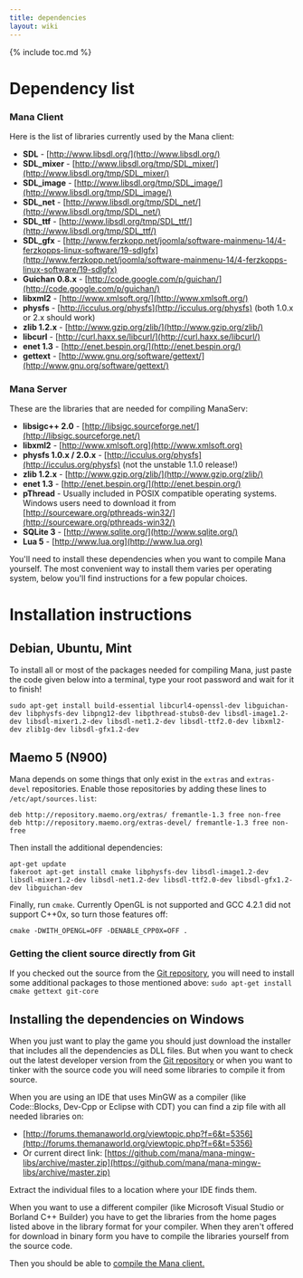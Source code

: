 ```yaml
---
title: dependencies
layout: wiki
---
```

{% include toc.md %}
#  Dependency list

###  Mana Client

Here is the list of libraries currently used by the Mana client:

 * **SDL** -  [http://www.libsdl.org/](http://www.libsdl.org/)
 * **SDL_mixer** -  [http://www.libsdl.org/tmp/SDL_mixer/](http://www.libsdl.org/tmp/SDL_mixer/)
 * **SDL_image** -  [http://www.libsdl.org/tmp/SDL_image/](http://www.libsdl.org/tmp/SDL_image/)
 * **SDL_net** - [http://www.libsdl.org/tmp/SDL_net/](http://www.libsdl.org/tmp/SDL_net/)
 * **SDL_ttf** -  [http://www.libsdl.org/tmp/SDL_ttf/](http://www.libsdl.org/tmp/SDL_ttf/)
 * **SDL_gfx** -  [http://www.ferzkopp.net/joomla/software-mainmenu-14/4-ferzkopps-linux-software/19-sdlgfx](http://www.ferzkopp.net/joomla/software-mainmenu-14/4-ferzkopps-linux-software/19-sdlgfx)
 * **Guichan 0.8.x** - [http://code.google.com/p/guichan/](http://code.google.com/p/guichan/)
 * **libxml2** - [http://www.xmlsoft.org/](http://www.xmlsoft.org/)
 * **physfs** - [http://icculus.org/physfs](http://icculus.org/physfs) (both 1.0.x or 2.x should work)
 * **zlib 1.2.x** - [http://www.gzip.org/zlib/](http://www.gzip.org/zlib/)
 * **libcurl** - [http://curl.haxx.se/libcurl/](http://curl.haxx.se/libcurl/)
 * **enet 1.3** - [http://enet.bespin.org/](http://enet.bespin.org/)
 * **gettext** - [http://www.gnu.org/software/gettext/](http://www.gnu.org/software/gettext/)

###  Mana Server

These are the libraries that are needed for compiling ManaServ:

 * **libsigc++ 2.0** - [http://libsigc.sourceforge.net/](http://libsigc.sourceforge.net/)
 * **libxml2** - [http://www.xmlsoft.org](http://www.xmlsoft.org)
 * **physfs 1.0.x / 2.0.x** - [http://icculus.org/physfs](http://icculus.org/physfs) (not the unstable 1.1.0 release!)
 * **zlib 1.2.x** - [http://www.gzip.org/zlib/](http://www.gzip.org/zlib/)
 * **enet 1.3** - [http://enet.bespin.org/](http://enet.bespin.org/)
 * **pThread** - Usually included in POSIX compatible operating systems. Windows users need to download it from [http://sourceware.org/pthreads-win32/](http://sourceware.org/pthreads-win32/)
 * **SQLite 3** - [http://www.sqlite.org/](http://www.sqlite.org/)
 * **Lua 5** - [http://www.lua.org](http://www.lua.org)

You'll need to install these dependencies when you want to compile Mana yourself. The most convenient way to install them varies per operating system, below you'll find instructions for a few popular choices.

#  Installation instructions

##  Debian, Ubuntu, Mint

To install all or most of the packages needed for compiling Mana, just paste the code given below into a terminal, type your root password and wait for it to finish!

`sudo apt-get install build-essential libcurl4-openssl-dev libguichan-dev libphysfs-dev libpng12-dev libpthread-stubs0-dev libsdl-image1.2-dev libsdl-mixer1.2-dev libsdl-net1.2-dev libsdl-ttf2.0-dev libxml2-dev zlib1g-dev libsdl-gfx1.2-dev`

##  Maemo 5 (N900)

Mana depends on some things that only exist in the `extras` and `extras-devel` repositories. Enable those repositories by adding these lines to `/etc/apt/sources.list`:


    deb http://repository.maemo.org/extras/ fremantle-1.3 free non-free
    deb http://repository.maemo.org/extras-devel/ fremantle-1.3 free non-free


Then install the additional dependencies:


    apt-get update
    fakeroot apt-get install cmake libphysfs-dev libsdl-image1.2-dev libsdl-mixer1.2-dev libsdl-net1.2-dev libsdl-ttf2.0-dev libsdl-gfx1.2-dev libguichan-dev


Finally, run `cmake`. Currently OpenGL is not supported and GCC 4.2.1 did not support C++0x, so turn those features off:


    cmake -DWITH_OPENGL=OFF -DENABLE_CPP0X=OFF .


###  Getting the client source directly from Git

If you checked out the source from the [Git repository](git_repository.html), you will need to install some additional packages to those mentioned above:
`sudo apt-get install cmake gettext git-core`

##  Installing the dependencies on Windows

When you just want to play the game you should just download the installer that includes all the dependencies as DLL files. But when you want to check out the latest developer version from the [Git repository](git_repository.html) or when you want to tinker with the source code you will need some libraries to compile it from source.

When you are using an IDE that uses MinGW as a compiler (like Code::Blocks, Dev-Cpp or Eclipse with CDT) you can find a zip file with all needed libraries on:
 * [http://forums.themanaworld.org/viewtopic.php?f=6&t=5356](http://forums.themanaworld.org/viewtopic.php?f=6&t=5356)
 * Or current direct link: [https://github.com/mana/mana-mingw-libs/archive/master.zip](https://github.com/mana/mana-mingw-libs/archive/master.zip)

Extract the individual files to a location where your IDE finds them.

When you want to use a different compiler (like Microsoft Visual Studio or Borland C++ Builder) you have to get the libraries from the home pages listed above in the library format for your compiler. When they aren't offered for download in binary form you have to compile the libraries yourself from the source code.

Then you should be able to [compile the Mana client.](compile_mana_from_source.html)
